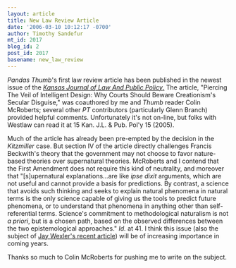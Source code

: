 ```yaml
---
layout: article
title: New Law Review Article
date: '2006-03-10 10:12:17 -0700'
author: Timothy Sandefur
mt_id: 2017
blog_id: 2
post_id: 2017
basename: new_law_review
---
```

<em>Pandas Thumb</em>'s first law review article has been published in the newest issue of the <em><a href="http://www.ku.edu/~kulaw/oldsite/jrnl/">Kansas Journal of Law And Public Policy</em>.</a> The article, "Piercing The Veil of Intelligent Design: Why Courts Should Beware Creationism's Secular Disguise," was coauthored by me and <em>Thumb </em>reader Colin McRoberts; several other <em>PT </em>contributors (particularly Glenn Branch) provided helpful comments. Unfortunately it's not on-line, but folks with Westlaw can read it at 15 Kan. J.L. & Pub. Pol'y 15 (2005).

Much of the article has already been pre-empted by the decision in the <em>Kitzmiller </em>case. But section IV of the article directly challenges Francis Beckwith's theory that the government may not choose to favor nature-based theories over supernatural theories. McRoberts and I contend that the First Amendment does not require this kind of neutrality, and moreover that "[s]upernatural explanations...are like <em>ipse dixit </em>arguments, which are not useful and cannot provide a basis for predictions. By contrast, a science that avoids such thinking and seeks to explain natural phenomena in natural terms is the only science capable of giving us the tools to predict future phenomena, or to understand that phenomena in anything other than self-referential terms. Science's commitment to methodological naturalism is not <em>a priori</em>, but is a chosen path, based on the observed differences between the two epistemological approaches." <em>Id. </em>at 41. I think this issue (also the subject of <a href="http://www.pandasthumb.org/archives/2005/11/wexler_responds.html">Jay Wexler's recent article</a>) will be of increasing importance in coming years.

Thanks so much to Colin McRoberts for pushing me to write on the subject.
